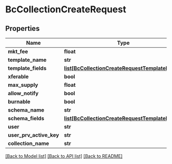 # BcCollectionCreateRequest

## Properties
Name | Type | Description | Notes
------------ | ------------- | ------------- | -------------
**mkt_fee** | **float** |  | [optional] 
**template_name** | **str** |  | 
**template_fields** | [**list[BcCollectionCreateRequestTemplateFields]**](BcCollectionCreateRequestTemplateFields.md) |  | 
**xferable** | **bool** |  | [optional] 
**max_supply** | **float** |  | [optional] 
**allow_notify** | **bool** |  | [optional] 
**burnable** | **bool** |  | [optional] 
**schema_name** | **str** |  | 
**schema_fields** | [**list[BcCollectionCreateRequestTemplateFields]**](BcCollectionCreateRequestTemplateFields.md) |  | 
**user** | **str** |  | 
**user_prv_active_key** | **str** |  | 
**collection_name** | **str** |  | 

[[Back to Model list]](../README.md#documentation-for-models) [[Back to API list]](../README.md#documentation-for-api-endpoints) [[Back to README]](../README.md)


